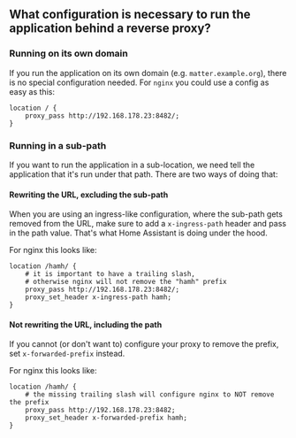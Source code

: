 ## What configuration is necessary to run the application behind a reverse proxy?

### Running on its own domain

If you run the application on its own domain (e.g. `matter.example.org`), there is no special configuration needed.
For `nginx` you could use a config as easy as this:

```nginx
location / {
    proxy_pass http://192.168.178.23:8482/;
}
```

### Running in a sub-path

If you want to run the application in a sub-location, we need tell the application that it's run under that path.
There are two ways of doing that:

#### Rewriting the URL, excluding the sub-path

When you are using an ingress-like configuration, where the sub-path gets removed from the URL, make sure to add a
`x-ingress-path` header and pass in the path value. That's what Home Assistant is doing under the hood.

For nginx this looks like:

```nginx
location /hamh/ {
    # it is important to have a trailing slash,
    # otherwise nginx will not remove the "hamh" prefix
    proxy_pass http://192.168.178.23:8482/;
    proxy_set_header x-ingress-path hamh;
}
```

#### Not rewriting the URL, including the path

If you cannot (or don't want to) configure your proxy to remove the prefix, set `x-forwarded-prefix` instead.

For nginx this looks like:

```nginx
location /hamh/ {
    # the missing trailing slash will configure nginx to NOT remove the prefix
    proxy_pass http://192.168.178.23:8482;
    proxy_set_header x-forwarded-prefix hamh;
}
```
